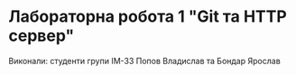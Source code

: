# Лабораторна робота 1 "Git та HTTP сервер"

Виконали: студенти групи ІМ-33 Попов Владислав та Бондар Ярослав
